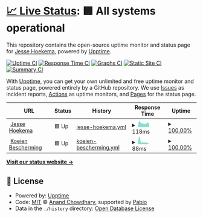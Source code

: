 # [📈 Live Status](https://JesseHoekema.github.io/jessehoekemacom-upptime): <!--live status--> **🟩 All systems operational**

This repository contains the open-source uptime monitor and status page for [Jesse Hoekema](https://www.jessehoekema.com/), powered by [Upptime](https://github.com/upptime/upptime).

[![Uptime CI](https://github.com/JesseHoekema/jessehoekemacom-upptime/workflows/Uptime%20CI/badge.svg)](https://github.com/JesseHoekema/jessehoekemacom-upptime/actions?query=workflow%3A%22Uptime+CI%22)
[![Response Time CI](https://github.com/JesseHoekema/jessehoekemacom-upptime/workflows/Response%20Time%20CI/badge.svg)](https://github.com/JesseHoekema/jessehoekemacom-upptime/actions?query=workflow%3A%22Response+Time+CI%22)
[![Graphs CI](https://github.com/JesseHoekema/jessehoekemacom-upptime/workflows/Graphs%20CI/badge.svg)](https://github.com/JesseHoekema/jessehoekemacom-upptime/actions?query=workflow%3A%22Graphs+CI%22)
[![Static Site CI](https://github.com/JesseHoekema/jessehoekemacom-upptime/workflows/Static%20Site%20CI/badge.svg)](https://github.com/JesseHoekema/jessehoekemacom-upptime/actions?query=workflow%3A%22Static+Site+CI%22)
[![Summary CI](https://github.com/JesseHoekema/jessehoekemacom-upptime/workflows/Summary%20CI/badge.svg)](https://github.com/JesseHoekema/jessehoekemacom-upptime/actions?query=workflow%3A%22Summary+CI%22)

With [Upptime](https://upptime.js.org), you can get your own unlimited and free uptime monitor and status page, powered entirely by a GitHub repository. We use [Issues](https://github.com/JesseHoekema/jessehoekemacom-upptime/issues) as incident reports, [Actions](https://github.com/JesseHoekema/jessehoekemacom-upptime/actions) as uptime monitors, and [Pages](https://JesseHoekema.github.io/jessehoekemacom-upptime) for the status page.

<!--start: status pages-->
<!-- This summary is generated by Upptime (https://github.com/upptime/upptime) -->
<!-- Do not edit this manually, your changes will be overwritten -->
<!-- prettier-ignore -->
| URL | Status | History | Response Time | Uptime |
| --- | ------ | ------- | ------------- | ------ |
| <img alt="" src="https://icons.duckduckgo.com/ip3/jessehoekema.com.ico" height="13"> [Jesse Hoekema](https://jessehoekema.com) | 🟩 Up | [jesse-hoekema.yml](https://github.com/JesseHoekema/jessehoekemacom-upptime/commits/HEAD/history/jesse-hoekema.yml) | <details><summary><img alt="Response time graph" src="./graphs/jesse-hoekema/response-time-week.png" height="20"> 118ms</summary><br><a href="https://JesseHoekema.github.io/jessehoekemacom-upptime/history/jesse-hoekema"><img alt="Response time 133" src="https://img.shields.io/endpoint?url=https%3A%2F%2Fraw.githubusercontent.com%2FJesseHoekema%2Fjessehoekemacom-upptime%2FHEAD%2Fapi%2Fjesse-hoekema%2Fresponse-time.json"></a><br><a href="https://JesseHoekema.github.io/jessehoekemacom-upptime/history/jesse-hoekema"><img alt="24-hour response time 96" src="https://img.shields.io/endpoint?url=https%3A%2F%2Fraw.githubusercontent.com%2FJesseHoekema%2Fjessehoekemacom-upptime%2FHEAD%2Fapi%2Fjesse-hoekema%2Fresponse-time-day.json"></a><br><a href="https://JesseHoekema.github.io/jessehoekemacom-upptime/history/jesse-hoekema"><img alt="7-day response time 118" src="https://img.shields.io/endpoint?url=https%3A%2F%2Fraw.githubusercontent.com%2FJesseHoekema%2Fjessehoekemacom-upptime%2FHEAD%2Fapi%2Fjesse-hoekema%2Fresponse-time-week.json"></a><br><a href="https://JesseHoekema.github.io/jessehoekemacom-upptime/history/jesse-hoekema"><img alt="30-day response time 133" src="https://img.shields.io/endpoint?url=https%3A%2F%2Fraw.githubusercontent.com%2FJesseHoekema%2Fjessehoekemacom-upptime%2FHEAD%2Fapi%2Fjesse-hoekema%2Fresponse-time-month.json"></a><br><a href="https://JesseHoekema.github.io/jessehoekemacom-upptime/history/jesse-hoekema"><img alt="1-year response time 133" src="https://img.shields.io/endpoint?url=https%3A%2F%2Fraw.githubusercontent.com%2FJesseHoekema%2Fjessehoekemacom-upptime%2FHEAD%2Fapi%2Fjesse-hoekema%2Fresponse-time-year.json"></a></details> | <details><summary><a href="https://JesseHoekema.github.io/jessehoekemacom-upptime/history/jesse-hoekema">100.00%</a></summary><a href="https://JesseHoekema.github.io/jessehoekemacom-upptime/history/jesse-hoekema"><img alt="All-time uptime 100.00%" src="https://img.shields.io/endpoint?url=https%3A%2F%2Fraw.githubusercontent.com%2FJesseHoekema%2Fjessehoekemacom-upptime%2FHEAD%2Fapi%2Fjesse-hoekema%2Fuptime.json"></a><br><a href="https://JesseHoekema.github.io/jessehoekemacom-upptime/history/jesse-hoekema"><img alt="24-hour uptime 100.00%" src="https://img.shields.io/endpoint?url=https%3A%2F%2Fraw.githubusercontent.com%2FJesseHoekema%2Fjessehoekemacom-upptime%2FHEAD%2Fapi%2Fjesse-hoekema%2Fuptime-day.json"></a><br><a href="https://JesseHoekema.github.io/jessehoekemacom-upptime/history/jesse-hoekema"><img alt="7-day uptime 100.00%" src="https://img.shields.io/endpoint?url=https%3A%2F%2Fraw.githubusercontent.com%2FJesseHoekema%2Fjessehoekemacom-upptime%2FHEAD%2Fapi%2Fjesse-hoekema%2Fuptime-week.json"></a><br><a href="https://JesseHoekema.github.io/jessehoekemacom-upptime/history/jesse-hoekema"><img alt="30-day uptime 100.00%" src="https://img.shields.io/endpoint?url=https%3A%2F%2Fraw.githubusercontent.com%2FJesseHoekema%2Fjessehoekemacom-upptime%2FHEAD%2Fapi%2Fjesse-hoekema%2Fuptime-month.json"></a><br><a href="https://JesseHoekema.github.io/jessehoekemacom-upptime/history/jesse-hoekema"><img alt="1-year uptime 100.00%" src="https://img.shields.io/endpoint?url=https%3A%2F%2Fraw.githubusercontent.com%2FJesseHoekema%2Fjessehoekemacom-upptime%2FHEAD%2Fapi%2Fjesse-hoekema%2Fuptime-year.json"></a></details>
| <img alt="" src="https://icons.duckduckgo.com/ip3/koeienbescherming.nl.ico" height="13"> [Koeien Bescherming](https://koeienbescherming.nl) | 🟩 Up | [koeien-bescherming.yml](https://github.com/JesseHoekema/jessehoekemacom-upptime/commits/HEAD/history/koeien-bescherming.yml) | <details><summary><img alt="Response time graph" src="./graphs/koeien-bescherming/response-time-week.png" height="20"> 88ms</summary><br><a href="https://JesseHoekema.github.io/jessehoekemacom-upptime/history/koeien-bescherming"><img alt="Response time 131" src="https://img.shields.io/endpoint?url=https%3A%2F%2Fraw.githubusercontent.com%2FJesseHoekema%2Fjessehoekemacom-upptime%2FHEAD%2Fapi%2Fkoeien-bescherming%2Fresponse-time.json"></a><br><a href="https://JesseHoekema.github.io/jessehoekemacom-upptime/history/koeien-bescherming"><img alt="24-hour response time 73" src="https://img.shields.io/endpoint?url=https%3A%2F%2Fraw.githubusercontent.com%2FJesseHoekema%2Fjessehoekemacom-upptime%2FHEAD%2Fapi%2Fkoeien-bescherming%2Fresponse-time-day.json"></a><br><a href="https://JesseHoekema.github.io/jessehoekemacom-upptime/history/koeien-bescherming"><img alt="7-day response time 88" src="https://img.shields.io/endpoint?url=https%3A%2F%2Fraw.githubusercontent.com%2FJesseHoekema%2Fjessehoekemacom-upptime%2FHEAD%2Fapi%2Fkoeien-bescherming%2Fresponse-time-week.json"></a><br><a href="https://JesseHoekema.github.io/jessehoekemacom-upptime/history/koeien-bescherming"><img alt="30-day response time 127" src="https://img.shields.io/endpoint?url=https%3A%2F%2Fraw.githubusercontent.com%2FJesseHoekema%2Fjessehoekemacom-upptime%2FHEAD%2Fapi%2Fkoeien-bescherming%2Fresponse-time-month.json"></a><br><a href="https://JesseHoekema.github.io/jessehoekemacom-upptime/history/koeien-bescherming"><img alt="1-year response time 131" src="https://img.shields.io/endpoint?url=https%3A%2F%2Fraw.githubusercontent.com%2FJesseHoekema%2Fjessehoekemacom-upptime%2FHEAD%2Fapi%2Fkoeien-bescherming%2Fresponse-time-year.json"></a></details> | <details><summary><a href="https://JesseHoekema.github.io/jessehoekemacom-upptime/history/koeien-bescherming">100.00%</a></summary><a href="https://JesseHoekema.github.io/jessehoekemacom-upptime/history/koeien-bescherming"><img alt="All-time uptime 100.00%" src="https://img.shields.io/endpoint?url=https%3A%2F%2Fraw.githubusercontent.com%2FJesseHoekema%2Fjessehoekemacom-upptime%2FHEAD%2Fapi%2Fkoeien-bescherming%2Fuptime.json"></a><br><a href="https://JesseHoekema.github.io/jessehoekemacom-upptime/history/koeien-bescherming"><img alt="24-hour uptime 100.00%" src="https://img.shields.io/endpoint?url=https%3A%2F%2Fraw.githubusercontent.com%2FJesseHoekema%2Fjessehoekemacom-upptime%2FHEAD%2Fapi%2Fkoeien-bescherming%2Fuptime-day.json"></a><br><a href="https://JesseHoekema.github.io/jessehoekemacom-upptime/history/koeien-bescherming"><img alt="7-day uptime 100.00%" src="https://img.shields.io/endpoint?url=https%3A%2F%2Fraw.githubusercontent.com%2FJesseHoekema%2Fjessehoekemacom-upptime%2FHEAD%2Fapi%2Fkoeien-bescherming%2Fuptime-week.json"></a><br><a href="https://JesseHoekema.github.io/jessehoekemacom-upptime/history/koeien-bescherming"><img alt="30-day uptime 100.00%" src="https://img.shields.io/endpoint?url=https%3A%2F%2Fraw.githubusercontent.com%2FJesseHoekema%2Fjessehoekemacom-upptime%2FHEAD%2Fapi%2Fkoeien-bescherming%2Fuptime-month.json"></a><br><a href="https://JesseHoekema.github.io/jessehoekemacom-upptime/history/koeien-bescherming"><img alt="1-year uptime 100.00%" src="https://img.shields.io/endpoint?url=https%3A%2F%2Fraw.githubusercontent.com%2FJesseHoekema%2Fjessehoekemacom-upptime%2FHEAD%2Fapi%2Fkoeien-bescherming%2Fuptime-year.json"></a></details>

<!--end: status pages-->

[**Visit our status website →**](https://JesseHoekema.github.io/jessehoekemacom-upptime)

## 📄 License

- Powered by: [Upptime](https://github.com/upptime/upptime)
- Code: [MIT](./LICENSE) © [Anand Chowdhary](https://anandchowdhary.com), supported by [Pabio](https://pabio.com)
- Data in the `./history` directory: [Open Database License](https://opendatacommons.org/licenses/odbl/1-0/)
